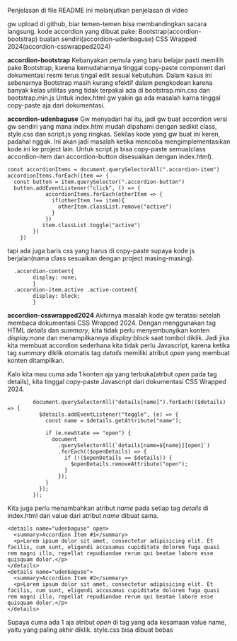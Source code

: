 Penjelasan di file README ini melanjutkan penjelasan di video

gw upload di github, biar temen-temen bisa membandingkan sacara langsung. kode accordion yang dibuat pake:
Bootstrap(accordion-bootstrap)
buatan sendiri(accordion-udenbaguse)
CSS Wrapped 2024(accordion-csswrapped2024)

**accordion-bootstrap**
Kebanyakan pemula yang baru belajar pasti memilih pake Bootstrap, karena kemudahannya tinggal copy-paste component dari dokumentasi resmi terus tingal edit sesuai kebutuhan.
Dalam kasus ini sebenarnya Bootstrap masih kurang efektif dalam pengkodean karena banyak kelas utilitas yang tidak terpakai ada di bootstrap.min.css dan bootstrap.min.js
Untuk index.html gw yakin ga ada masalah karna tinggal copy-paste aja dari dokumentasi.

**accordion-udenbaguse**
Gw menyadari hal itu, jadi gw buat accordion versi gw sendiri yang mana index.html mudah dipahami dengan sedikit class, style.css dan script.js yang ringkas.
Sekilas kode yang gw buat ini keren, padahal nggak.
Ini akan jadi masalah ketika mencoba mengimplementasikan kode ini ke project lain.
Untuk script.js bisa copy-paste semua(class accordion-item dan accordion-button disesuaikan dengan index.html).
            
    const accordionItems = document.querySelectorAll(".accordion-item")
    accordionItems.forEach(item => {
      const button = item.querySelector(".accordion-button")
      button.addEventListener("click", () => {
                accordionItems.forEach(otherItem => {
                  if(otherItem !== item){
                    otherItem.classList.remove("active")
                  }
                })
               item.classList.toggle("active")
            })
        })
             
tapi ada juga baris css yang harus di copy-paste supaya kode js berjalan(nama class sesuaikan dengan project masing-masing).

      .accordion-content{
            display: none;
            }
      .accordion-item.active .active-content{
            display: block;
            }
            
**accordion-csswrapped2024**
Akhirnya masalah kode gw teratasi setelah membaca dokumentasi CSS Wrapped 2024.
Dengan menggunakan tag HTML _details_ dan _summary_, kita tidak perlu menyembunyikan konten _display:none_ dan menampilkannya _display:block_ saat tombol diklik.
Jadi jika kita membuat accordion sederhana kita tidak perlu Javascript, karena ketika tag _summary_ diklik otomatis tag _details_ memiliki atribut _open_ yang  membuat konten ditampilkan.

Kalo kita mau cuma ada 1 konten aja yang terbuka(atrbut _open_ pada tag details), kita tinggal copy-paste Javascript dari dokumentasi CSS Wrapped 2024.

            document.querySelectorAll("details[name]").forEach(($details) => {
              $details.addEventListener("toggle", (e) => {
                const name = $details.getAttribute("name");

                if (e.newState == "open") {
                  document
                    .querySelectorAll(`details[name=${name}][open]`)
                    .forEach(($openDetails) => {
                      if (!($openDetails == $details)) {
                        $openDetails.removeAttribute("open");
                      }
                    });
                }
              });
            });

Kita juga perlu menambahkan  atribut _name_ pada setiap tag _details_ di index.html dan value dari atribut _name_ dibuat sama.

    <details name="udenbaguse" open>
      <summary>Accordion Item #1</summary>
      <p>Lorem ipsum dolor sit amet, consectetur adipisicing elit. Et facilis, cum sunt, eligendi accusamus cupiditate dolorem fuga quasi rem magni illo, repellat repudiandae rerum qui beatae labore esse quisquam dolor.</p>
    </details>
    <details name="udenbaguse">
      <summary>Accordion Item #2</summary>
      <p>Lorem ipsum dolor sit amet, consectetur adipisicing elit. Et facilis, cum sunt, eligendi accusamus cupiditate dolorem fuga quasi rem magni illo, repellat repudiandae rerum qui beatae labore esse quisquam dolor.</p>
    </details>

  Supaya cuma ada 1 aja atribut _open_ di tag yang ada kesamaan value name, yaitu yang paling akhir diklik. 
  style.css bisa dibuat bebas 
